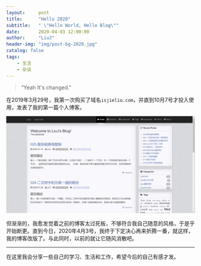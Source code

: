 ```yaml
---
layout:     post
title:      "Hello 2020"
subtitle:   " \"Hello World, Hello Blog\""
date:       2020-04-03 12:00:00
author:     "LiuJ"
header-img: "img/post-bg-2020.jpg"
catalog: false
tags:
    - 生活
    - 杂谈
---
```


> “Yeah It's changed."

在2019年3月29号，我第一次购买了域名`isjieliu.com`，并直到10月7号才投入使用，发表了我的第一篇个人博客。

![isjieliu.com](/img/in-posts/post-isjieliu.jpg)

但渐渐的，我愈发觉着之前的博客太过死板，不够符合我自己随意的风格，于是乎开始断更。直到今日，2020年4月3号，我终于下定决心再来折腾一番，就这样，我的博客改版了。与此同时，以前的就让它随风消散吧。

---

在这里我会分享一些自己的学习、生活和工作，希望今后的自己有感才发。